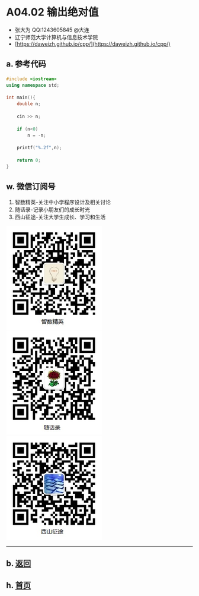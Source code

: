# A04.02 输出绝对值

- 张大为 QQ:1243605845 @大连
- 辽宁师范大学计算机与信息技术学院
- [https://daweizh.github.io/cpp/](https://daweizh.github.io/cpp/) 

## a. 参考代码

~~~cpp
#include <iostream>
using namespace std;

int main(){
    double n;

    cin >> n;

    if (n<0)
        n = -n;

    printf("%.2f",n);
    
    return 0;
}
~~~


## w. 微信订阅号

1. 智数精英-关注中小学程序设计及相关讨论
2. 随话录-记录小朋友们的成长时光
2. 西山征途-关注大学生成长、学习和生活

![欢迎关注“智数精英”订阅号](../../assets/me/img/idea8.jpg)
![欢迎关注“随话录”订阅号](../../assets/me/img/shl8.jpg)
![欢迎关注“西山征途”订阅号](../../assets/me/img/xszt8.jpg)

----------

## b. [返回](../)
    
## h. [首页](../../)

 